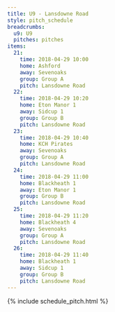 ```yaml
---
title: U9 - Lansdowne Road
style: pitch_schedule
breadcrumbs:
  u9: U9
  pitches: pitches
items:
  21:
    time: 2018-04-29 10:00
    home: Ashford
    away: Sevenoaks
    group: Group A
    pitch: Lansdowne Road
  22:
    time: 2018-04-29 10:20
    home: Eton Manor 1
    away: Sidcup 1
    group: Group B
    pitch: Lansdowne Road
  23:
    time: 2018-04-29 10:40
    home: KCH Pirates
    away: Sevenoaks
    group: Group A
    pitch: Lansdowne Road
  24:
    time: 2018-04-29 11:00
    home: Blackheath 1
    away: Eton Manor 1
    group: Group B
    pitch: Lansdowne Road
  25:
    time: 2018-04-29 11:20
    home: Blackheath 4
    away: Sevenoaks
    group: Group A
    pitch: Lansdowne Road
  26:
    time: 2018-04-29 11:40
    home: Blackheath 1
    away: Sidcup 1
    group: Group B
    pitch: Lansdowne Road
---
```


{% include schedule_pitch.html %}
